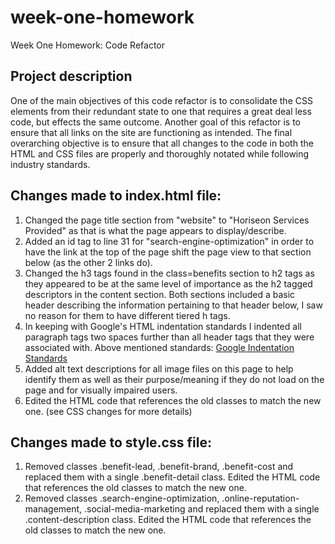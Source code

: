 # week-one-homework
Week One Homework: Code Refactor

## Project description
One of the main objectives of this code refactor is to consolidate the CSS elements from their redundant state to one that requires a great deal less code, but effects the same outcome. Another goal of this refactor is to ensure that all links on the site are functioning as intended. The final overarching objective is to ensure that all changes to the code in both the HTML and CSS files are properly and thoroughly notated while following industry standards.

## Changes made to index.html file:

1. Changed the page title section from "website" to "Horiseon Services Provided" as that is what the page appears to display/describe.
2. Added an id tag to line 31 for "search-engine-optimization" in order to have the link at the top of the page shift the page view to that section below (as the other 2 links do).
3. Changed the h3 tags found in the class=benefits section to h2 tags as they appeared to be at the same level of importance as the h2 tagged descriptors in the content section. Both sections included a basic header describing the information pertaining to that header below, I saw no reason for them to have different tiered h tags.
4. In keeping with Google's HTML indentation standards I indented all paragraph tags two spaces further than all header tags that they were associated with. 
    Above mentioned standards: <a href="https://developers.google.com/style/html-formatting">Google Indentation Standards</a>
5. Added alt text descriptions for all image files on this page to help identify them as well as their purpose/meaning if they do not load on the page and for visually impaired users.
6. Edited the HTML code that references the old classes to match the new one. (see CSS changes for more details)

## Changes made to style.css file:

1. Removed classes .benefit-lead, .benefit-brand, .benefit-cost and replaced them with a single .benefit-detail class. Edited the HTML code that references the old classes to match the new one.
2. Removed classes .search-engine-optimization, .online-reputation-management, .social-media-marketing and replaced them with a single .content-description class. Edited the HTML code that references the old classes to match the new one.


